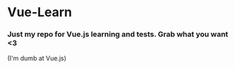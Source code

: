 # Vue-Learn
### Just my repo for Vue.js learning and tests. Grab what you want <3
(I'm dumb at Vue.js)
